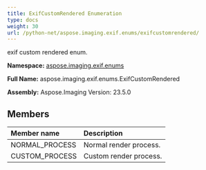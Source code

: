 ```yaml
---
title: ExifCustomRendered Enumeration
type: docs
weight: 30
url: /python-net/aspose.imaging.exif.enums/exifcustomrendered/
---
```


exif custom rendered enum.

**Namespace:** [aspose.imaging.exif.enums](/imaging/python-net/aspose.imaging.exif.enums/)

**Full Name:** aspose.imaging.exif.enums.ExifCustomRendered

**Assembly:**  Aspose.Imaging Version: 23.5.0

## **Members**
|**Member name**|**Description**|
| :- | :- |
|NORMAL_PROCESS|Normal render process.|
|CUSTOM_PROCESS|Custom render process.|
